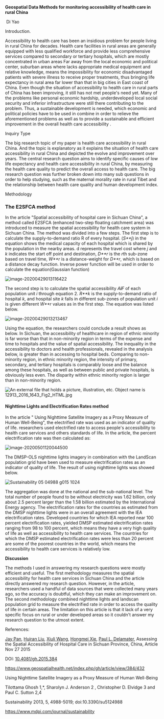 **Geospatial Data Methods for monitoring accessibility of health care in rural China**

​														Di Yao

Introduction.

Accessibility to health care has been an insidious problem for people living in rural China for decades. Health care facilities in rural areas are generally equipped with less qualified workforce and provide less comprehensive services compared to secondary or tertiary hospitals, which are mostly concentrated in urban areas  Far away from the local economic and political center,  suburban areas where lacks appropriate medical equipment and relative knowledge, means the impossibility for economic disadvantaged patients with severe illness to receive proper treatments, thus bringing life expectancy in rural area far lower than that in  big cities in East coast of China.  Even though the situation of accessibility to health care in rural parts of China has been improving, it still has not met people's need yet. Many of the problems like personal economic hardship, underdeveloped  local social security and inferior infrastructure were still there contributing to the problem. Thus, a sustainable development is needed, which economic and political policies have to be used in combine in order to relieve the aforementioned problems as well as to provide a sustainable and efficient improvement in the overall health care accessibility . 



Inquiry Type

The big research topic of my paper is health care accessibility in rural China. And the topic is explanatory as it explains the situation of health care accessibility in rural China and  depicted the evolve and improvement over years. The central research question aims to identify specific causes of low life expectancy and health care accessibility in rural China, by measuring the health care quality to predict the overall access to health care. The big research question was further broken down into many sub questions in order to help studying, such as the maternal morality rate in rural Tibet and the relationship between health care quality and human development index.



Methodology

### The E2SFCA method

In the article "Spatial accessibility of hospital care in Sichuan China",  a method called E2SFCA (enhanced two-step floating catchment area) was introduced to measure the spatial accessibility for health care system in Sichuan China.  The method was divided into a few steps. The first step is to calculate the supply-to-demand ratio R of every hospital.  (*S**j*) in the equation shows the medical capacity of each hospital which is shared by the population in the nearby areas. d represents the travel cost where *j* and *k* indicates the start off point and destination, *D**r* is the *r*th sub-zone based on travel time, *W**r* is a distance-weight for *D**r*, which is based on a distance decay function. Inverse power function will be used in order to calculate the equation(Gaussian function)

![image-20200429013116422](C:\Users\yao34\AppData\Roaming\Typora\typora-user-images\image-20200429013116422.png)



 The second step is to calculate the spatial accessibility *A**i**F* of each population unit *i* through equation 2. *R**k* is the supply-to-demand ratio of hospital *k*, and hospital site *k* falls in different sub-zones of population unit *i* is given different *W**r* values as in the first step. The equation was listed below.





![image-20200429013213467](C:\Users\yao34\AppData\Roaming\Typora\typora-user-images\image-20200429013213467.png)

Using the equation, the researchers could conclude a result shows as below. In Sichuan, the accessibility of healthcare in region of ethnic minority is far worse than that in non-minority region in terms of the expense and time to hospitals and the value of spatial accessibility. The inequality in the accessibility to doctors and health professionals, revealed in the analysis below, is greater than in accessing to hospital beds. Comparing to non-minority region, in ethnic minority region,  the intensity of primary, secondary, and tertiary hospitals is comparably loose and the balance among these hospitals, as well as between public and private hospitals, is obviously less even.  The disparity within ethnic minority region is larger than in non-minority region.



![An external file that holds a picture, illustration, etc. Object name is 12913_2016_1643_Fig2_HTML.jpg](https://www.ncbi.nlm.nih.gov/pmc/articles/PMC4989300/bin/12913_2016_1643_Fig2_HTML.jpg)



#### Nighttime Lights and Electrification Rates method

In the article " Using Nighttime Satellite Imagery as a Proxy Measure of Human Well-Being", the electrified rate was used as an indicator of quality of life.  researchers used electrified rate to access people's accessibility to health care services and others standards of life. In the article, the percent electrification rate was then calculated as:

![image-20200501120044500](C:\Users\yao34\AppData\Roaming\Typora\typora-user-images\image-20200501120044500.png)



The DMSP-OLS nighttime lights imagery in combination with the LandScan population grid have been used to measure electrification rates as an indicator of quality of life. The result of using nighttime lights  was showed below.

![Sustainability 05 04988 g015 1024](https://www.mdpi.com/sustainability/sustainability-05-04988/article_deploy/html/images/sustainability-05-04988-g015-1024.png)



 The aggregation was done at the national and the sub-national level. The total number of people found to be without electricity was 1.62 billion, only about 2.5 percent larger than the 1.58 billion estimated by the International Energy agency. The electrification rates for the countries as estimated from the DMSP nighttime lights were in an overall agreement with the IEA electrification rates. Developed countries for which IEA reported near 100 percent electrification rates, yielded DMSP estimated electrification rates ranging from 98 to 100 percent, which means they have a very high quality of life as well as accessibility to health care services. The countries for which the DMSP estimated electrification rates were less than 20 percent are some of the poorest countries in the world, which means the accessibility to health care services is relatively low.





**Discussion**

The methods I used in answering my research questions were mostly efficient and useful. The first methodology measures the spatial accessibility for health care services in Sichuan China and the article directly answered my research question. However, in the article, researchers used a handful of data sources that were collected many years ago, so the accuracy is doubtful, which they can make an improvement on. The second methodology combined nighttime lights and landscan population grid to measure the electrified rate in order to access the quality of life in certain areas. The limitation on this article is that it lack of a very specific focus on rural or under developed areas so it couldn't answer my research question to the utmost extent. 





References:





 [Jay Pan](https://www.geospatialhealth.net/index.php/gh/article/view/384/432), [Huiran Liu](https://www.geospatialhealth.net/index.php/gh/article/view/384/432), [Xiuli Wang](https://www.geospatialhealth.net/index.php/gh/article/view/384/432), [Hongmei Xie](https://www.geospatialhealth.net/index.php/gh/article/view/384/432), [Paul L. Delamater](https://www.geospatialhealth.net/index.php/gh/article/view/384/432), Assessing the Spatial Accessibility of Hospital Care in Sichuan Province, China, Article Nov 27 2015

DOI: [10.4081/gh.2015.384](http://dx.doi.org/10.4081/gh.2015.384)

https://www.geospatialhealth.net/index.php/gh/article/view/384/432

 

Using Nighttime Satellite Imagery as a Proxy Measure of Human Well-Being

Tilottama Ghosh 1,*, Sharolyn J. Anderson 2 , Christopher D. Elvidge 3 and Paul C. Sutton 2,4

Sustainability 2013, 5, 4988-5019; doi:10.3390/su5124988

https://www.mdpi.com/journal/sustainability





 


